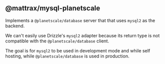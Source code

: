 ## @mattrax/mysql-planetscale

Implements a `@planetscale/database` server that that uses `mysql2` as the backend.

We can't easily use Drizzle's `mysql2` adapter because its return type is not compatible with the `@planetscale/database` client.

The goal is for `mysql2` to be used in development mode and while self hosting, while `@planetscale/database` is used in production.
